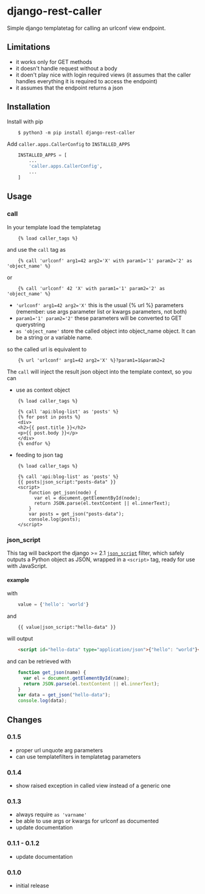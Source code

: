 # django-rest-caller
Simple django templatetag for calling an urlconf view endpoint.

## Limitations

* it works only for GET methods
* it doesn't handle request without a body
* it doen't play nice with login required views (it assumes that the caller handles everything it is required to access the endpoint)
* it assumes that the endpoint returns a json

## Installation

Install with pip

```console
    $ python3 -m pip install django-rest-caller
```

Add `caller.apps.CallerConfig` to `INSTALLED_APPS`

```python
    INSTALLED_APPS = [
        ...
        'caller.apps.CallerConfig',
        ...
    ]
```

## Usage

### call

In your template load the templatetag

```html+django
    {% load caller_tags %}
```

and use the `call` tag as
```html+django
    {% call 'urlconf' arg1=42 arg2='X' with param1='1' param2='2' as 'object_name' %}
```
or
```html+django
    {% call 'urlconf' 42 'X' with param1='1' param2='2' as 'object_name' %}
```

* `'urlconf' arg1=42 arg2='X'` this is the usual {% url %} parameters (remember: use args parameter list or kwargs parameters, not both)
* `param1='1' param2='2'` these parameters will be converted to GET querystring
* `as 'object_name'` store the called object into object_name object. It can be a string or a variable name.

so the called url is equivalent to
```html+django
    {% url 'urlconf' arg1=42 arg2='X' %}?param1=1&param2=2
```

The `call` will inject the result json object into the template context, so you can

* use as context object

```html+django
    {% load caller_tags %}

    {% call 'api:blog-list' as 'posts' %}
    {% for post in posts %}
    <div>
    <h2>{{ post.title }}</h2>
    <p>{{ post.body }}</p>
    </div>
    {% endfor %}
```

* feeding to json tag

```html+django
    {% load caller_tags %}

    {% call 'api:blog-list' as 'posts' %}
    {{ posts|json_script:"posts-data" }}
    <script>
        function get_json(node) {
          var el = document.getElementById(node);
          return JSON.parse(el.textContent || el.innerText);
        }
        var posts = get_json("posts-data");
        console.log(posts);
    </script>
```

### json_script

This tag will backport the django >= 2.1 [`json_script`](https://docs.djangoproject.com/en/2.1/ref/templates/builtins/#json-script) filter,
which safely outputs a Python object as JSON, wrapped in a `<script>` tag, ready for use with JavaScript.

#### example

with
```python
    value = {'hello': 'world'}
```

and

```html+django
    {{ value|json_script:"hello-data" }}
```

will output

```html
    <script id="hello-data" type="application/json">{"hello": "world"}</script>
```

and can be retrieved with

```javascript
    function get_json(name) {
      var el = document.getElementById(name);
      return JSON.parse(el.textContent || el.innerText);
    }
    var data = get_json("hello-data");
    console.log(data);
```

## Changes

### 0.1.5

* proper url unquote arg parameters
* can use templatefilters in templatetag parameters

### 0.1.4

* show raised exception in called view instead of a generic one

### 0.1.3

* always require `as 'varname'`
* be able to use args or kwargs for urlconf as documented
* update documentation

### 0.1.1 - 0.1.2

* update documentation

### 0.1.0

* initial release
